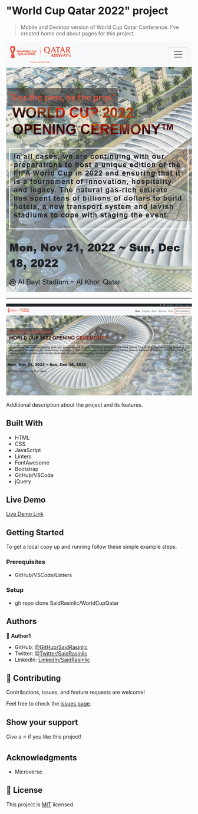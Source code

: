 # "World Cup Qatar 2022" project

> Mobile and Desktop version of World Cup Qatar Conference. I've created home and about pages for this project.

![screenshot](./web/resources/img/./Mobile-WWC.png) <hr/>
![screenshot](./web/resources/img/Desktop-WWC.png)

Additional description about the project and its features.

## Built With

- HTML
- CSS
- JavaScript
- Linters
- FontAwesome
- Bootstrap
- GitHub/VSCode
- jQuery

## Live Demo

[Live Demo Link](https://saidrasinlic.github.io/WorldCupQatar/)

## Getting Started

To get a local copy up and running follow these simple example steps.

### Prerequisites

- GitHub/VSCode/Linters

### Setup

- gh repo clone SaidRasinlic/WorldCupQatar

## Authors

👤 **Author1**

- GitHub: [@GitHub/SaidRasinlic](https://twitter.com/SaidRasinlic)
- Twitter: [@Twitter/SaidRasinlic](https://twitter.com/SaidRasinlic)
- LinkedIn: [LinkedIn/SaidRasinlic](https://www.linkedin.com/in/saidrasinlic)

## 🤝 Contributing

Contributions, issues, and feature requests are welcome!

Feel free to check the [issues page](../../issues/).

## Show your support

Give a ⭐️ if you like this project!

## Acknowledgments

- Microverse 

## 📝 License

This project is [MIT](LICENSE) licensed.
